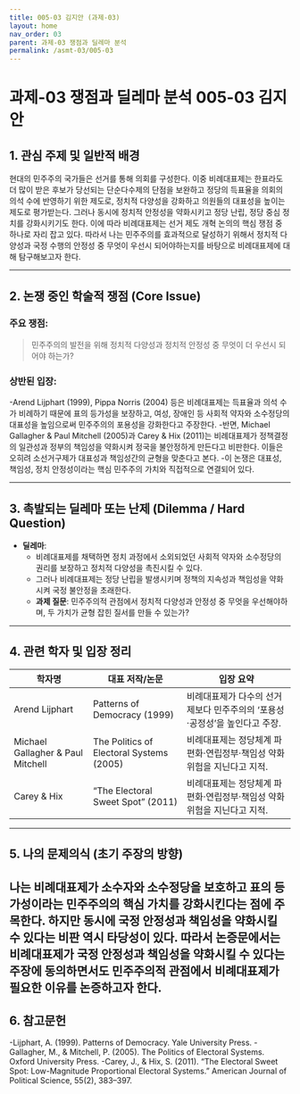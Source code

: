 ```yaml
---
title: 005-03 김지안 (과제-03)
layout: home
nav_order: 03
parent: 과제-03 쟁점과 딜레마 분석
permalink: /asmt-03/005-03
---
```


# 과제-03 쟁점과 딜레마 분석 005-03 김지안 

## 1. 관심 주제 및 일반적 배경

현대의 민주주의 국가들은 선거를 통해 의회를 구성한다. 이중 비례대표제는 한표라도 더 많이 받은 후보가 당선되는 단순다수제의 단점을 보완하고 정당의 득표율을 의회의 의석 수에 반영하기 위한 제도로, 정치적 다양성을 강화하고 의원들의 대표성을 높이는 제도로 평가받는다. 그러나 동시에 정치적 안정성을 약화시키고 정당 난립, 정당 중심 정치를 강화시키기도 한다. 이에 따라 비례대표제는 선거 제도 개혁 논의의 핵심 쟁점 중 하나로 자리 잡고 있다. 따라서 나는 민주주의를 효과적으로 달성하기 위해서 정치적 다양성과 국정 수행의 안정성 중 무엇이 우선시 되어야하는지를 바탕으로 비례대표제에 대해 탐구해보고자 한다. 

---

## 2. 논쟁 중인 학술적 쟁점 (Core Issue)

### 주요 쟁점:  

> 민주주의의 발전을 위해 정치적 다양성과 정치적 안정성 중 무엇이 더 우선시 되어야 하는가? 

### 상반된 입장:
-Arend Lijphart (1999), Pippa Norris (2004) 등은 비례대표제는 득표율과 의석 수가 비례하기 때문에 표의 등가성을 보장하고, 여성, 장애인 등 사회적 약자와 소수정당의 대표성을 높임으로써 민주주의의 포용성을 강화한다고 주장한다. 
-반면, Michael Gallagher & Paul Mitchell (2005)과 Carey & Hix (2011)는 비례대표제가 정책결정의 일관성과 정부의 책임성을 약화시켜 정국을 불안정하게 만든다고 비판한다. 이들은 오히려 소선거구제가 대표성과 책임성간의 균형을 맞춘다고 본다. 
-이 논쟁은 대표성, 책임성, 정치 안정성이라는 핵심 민주주의 가치와 직접적으로 연결되어 있다.

---

## 3. 촉발되는 딜레마 또는 난제 (Dilemma / Hard Question)

- **딜레마**: 
  - 비례대표제를 채택하면 정치 과정에서 소외되었던 사회적 약자와 소수정당의 권리를 보장하고 정치적 다양성을 촉진시킬 수 있다.  
  - 그러나 비례대표제는 정당 난립을 발생시키며 정책의 지속성과 책임성을 약화시켜 국정 불안정을 초래한다. 
  - **과제 질문**: 민주주의적 관점에서 정치적 다양성과 안정성 중 무엇을 우선해야하며, 두 가치가 균형 잡힌 질서를 만들 수 있는가? 

---

## 4. 관련 학자 및 입장 정리

| 학자명             | 대표 저작/논문                                   | 입장 요약 |
|--------------------|---------------------------------------------------|-----------|
| Arend Lijphart  | Patterns of Democracy (1999)                          | 비례대표제가 다수의 선거제보다 민주주의의 ‘포용성·공정성’을 높인다고 주장. |
| Michael Gallagher & Paul Mitchell    | The Politics of Electoral Systems (2005)                                | 비례대표제는 정당체계 파편화·연립정부·책임성 약화 위험을 지닌다고 지적. |
| Carey & Hix     | “The Electoral Sweet Spot” (2011) | 비례대표제는 정당체계 파편화·연립정부·책임성 약화 위험을 지닌다고 지적. |

---

## 5. 나의 문제의식 (초기 주장의 방향)

나는 비례대표제가 소수자와 소수정당을 보호하고 표의 등가성이라는 민주주의의 핵심 가치를 강화시킨다는 점에 주목한다. 하지만 동시에 국정 안정성과 책임성을 약화시킬 수 있다는 비판 역시 타당성이 있다. 따라서 논증문에서는 비례대표제가 국정 안정성과 책임성을 약화시킬 수 있다는 주장에 동의하면서도 민주주의적 관점에서 비례대표제가 필요한 이유를 논증하고자 한다. 
---

## 6. 참고문헌

-Lijphart, A. (1999). Patterns of Democracy. Yale University Press.
-Gallagher, M., & Mitchell, P. (2005). The Politics of Electoral Systems. Oxford University Press.
-Carey, J., & Hix, S. (2011). “The Electoral Sweet Spot: Low-Magnitude Proportional Electoral Systems.” American Journal of Political Science, 55(2), 383–397.


